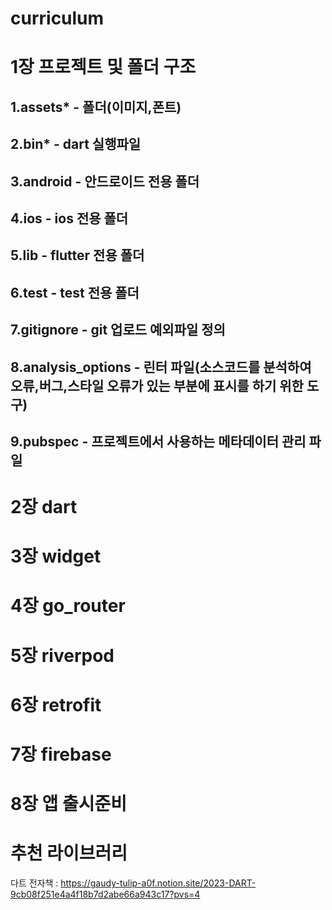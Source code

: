 # curriculum

# 1장 프로젝트 및 폴더 구조
## 1.assets* - 폴더(이미지,폰트)
## 2.bin* - dart 실행파일
## 3.android - 안드로이드 전용 폴더
## 4.ios - ios 전용 폴더
## 5.lib - flutter 전용 폴더
## 6.test - test 전용 폴더
## 7.gitignore - git 업로드 예외파일 정의
## 8.analysis_options - 린터 파일(소스코드를 분석하여 오류,버그,스타일 오류가 있는 부분에 표시를 하기 위한 도구)
## 9.pubspec - 프로젝트에서 사용하는 메타데이터 관리 파일


# 2장 dart
# 3장 widget
# 4장 go_router
# 5장 riverpod
# 6장 retrofit
# 7장 firebase
# 8장 앱 출시준비

# 추천 라이브러리



다트 전자책 : https://gaudy-tulip-a0f.notion.site/2023-DART-9cb08f251e4a4f18b7d2abe66a943c17?pvs=4
